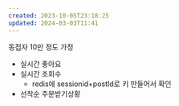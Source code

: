 ```yaml
---
created: 2023-10-05T23:18:25
updated: 2024-03-03T11:41
---
```

동접자 10만 정도 가정
- 실시간 좋아요
- 실시간 조회수
    - redis에 sessionid+postId로 키 만들어서 확인
- 선착순 주문받기상황